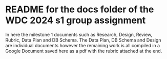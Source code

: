 # README for the docs folder of the WDC 2024 s1 group assignment

In here the milestone 1 documents such as Research, Design, Review, Rubric, Data Plan and DB Schema. The Data Plan, DB Schema and Design are individual documents however the remaining work is all compiled in a Google Document saved here as a pdf with the rubric attached at the end.